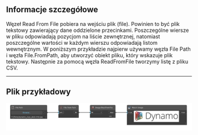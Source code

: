 ## Informacje szczegółowe
Węzeł Read From File pobiera na wejściu plik (file). Powinien to być plik tekstowy zawierający dane oddzielone przecinkami. Poszczególne wiersze w pliku odpowiadają pozycjom na liście zewnętrznej, natomiast poszczególne wartości w każdym wierszu odpowiadają listom wewnętrznym. W poniższym przykładzie najpierw używamy węzła File Path i węzła File.FromPath, aby utworzyć obiekt pliku, który wskazuje plik tekstowy. Następnie za pomocą węzła ReadFromFile tworzymy listę z pliku CSV.
___
## Plik przykładowy

![ReadFromFile](./DSCore.IO.Image.ReadFromFile_img.jpg)

